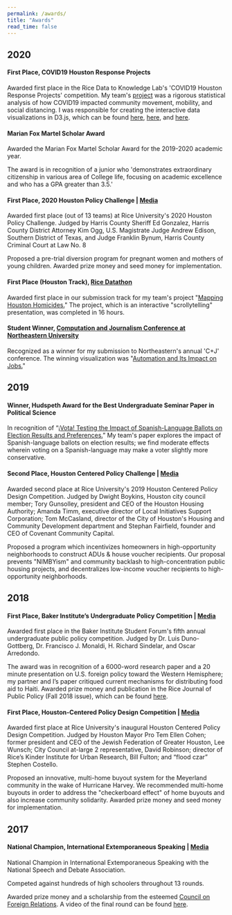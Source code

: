 ```yaml
---
permalink: /awards/
title: "Awards"
read_time: false
---
```


## 2020

#### First Place, COVID19 Houston Response Projects

Awarded first place in the Rice Data to Knowledge Lab's 'COVID19 Houston Response Projects' competition. My team's [project](https://github.com/connorrothschild/covid-mobility) was a rigorous statistical analysis of how COVID19 impacted community movement,  mobility, and social distancing. I was responsible for creating the interactive data visualizations in D3.js, which can be found [here](https://connorrothschild.github.io/covid-mobility/viz/), [here](https://connorrothschild.github.io/covid-mobility/viz/line-chart/), and [here](https://connorrothschild.github.io/covid-mobility/viz/predictions/).



#### Marian Fox Martel Scholar Award

Awarded the Marian Fox Martel Scholar Award for the 2019-2020 academic year. 

The award is in recognition of a junior who 'demonstrates extraordinary citizenship in various area of College life, focusing on academic excellence and who has a GPA greater than 3.5.' 



#### First Place, 2020 Houston Policy Challenge | [Media](https://news.rice.edu/2020/03/02/rice-students-tackle-criminal-justice-reform-at-houston-policy-challenge/)

Awarded first place (out of 13 teams) at Rice University's 2020 Houston Policy Challenge. Judged by Harris County Sheriff Ed Gonzalez, Harris County District Attorney Kim Ogg, U.S. Magistrate Judge Andrew Edison, Southern District of Texas, and Judge Franklin Bynum, Harris County Criminal Court at Law No. 8

Proposed a pre-trial diversion program for pregnant women and mothers of young children. Awarded prize money and seed money for implementation.



#### First Place (Houston Track), [Rice Datathon](https://datathon.rice.edu/)

Awarded first place in our submission track for my team's project "[Mapping Houston Homicides.](https://connorrothschild.github.io/datathon-2020/source/)" The project, which is an interactive "scrollytelling" presentation, was completed in 16 hours.



#### Student Winner, [Computation and Journalism Conference at Northeastern University](https://cj2020.northeastern.edu/student-contest/)

Recognized as a winner for my submission to Northeastern's annual 'C+J' conference. The winning visualization was "[Automation and Its Impact on Jobs.](https://connorrothschild.shinyapps.io/automation/)"



## 2019

#### Winner, Hudspeth Award for the Best Undergraduate Seminar Paper in Political Science

In recognition of “[¡Vota! Testing the Impact of Spanish-Language Ballots on Election Results and Preferences.](https://scholarship.rice.edu/bitstream/handle/1911/106103/Vota-RDSA-Submission.pdf?sequence=2&isAllowed=y)” My team's paper explores the impact of Spanish-language ballots on election results; we find moderate effects wherein voting on a Spanish-language may make a voter slightly more conservative. 



#### Second Place, Houston Centered Policy Challenge | [Media](https://kinder.rice.edu/urbanedge/2019/02/26/affordable-housing-houston-rice-university)

Awarded second place at Rice University's 2019 Houston Centered Policy Design Competition. Judged by Dwight Boykins, Houston city council member; Tory Gunsolley, president and CEO of the Houston Housing Authority; Amanda Timm, executive director of Local Initiatives Support Corporation; Tom McCasland, director of the City of Houston's Housing and Community Development department and Stephan Fairfield, founder and CEO of Covenant Community Capital. 

Proposed a program which incentivizes homeowners in high-opportunity neighborhoods to construct ADUs & house voucher recipients. Our proposal prevents "NIMBYism" and community backlash to high-concentration public housing projects, and decentralizes low-income voucher recipients to high-opportunity neighborhoods.



## 2018

#### First Place, Baker Institute’s Undergraduate Policy Competition | [Media](https://mailchi.mp/rice.edu/gala-547673?e=a93e1ef59d#AnnualReport)

Awarded first place in the Baker Institute Student Forum's fifth annual undergraduate public policy competition. Judged by Dr. Luis Duno-Gottberg, Dr. Francisco J. Monaldi, H. Richard Sindelar, and Oscar Arredondo. 

The award was in recognition of a 6000-word research paper and a 20 minute presentation on U.S. foreign policy toward the Western Hemisphere; my partner and I’s paper critiqued current mechanisms for distributing food aid to Haiti. Awarded prize money and publication in the Rice Journal of Public Policy (Fall 2018 issue), which can be found [here](https://issuu.com/ricejpp/docs/rjppfinalsingle/20).



#### First Place, Houston-Centered Policy Design Competition | [Media](https://www.houstonpublicmedia.org/articles/news/2018/02/27/270232/rice-students-win-flood-policy-contest-for-multi-home-buyout-idea/)

Awarded first place at Rice University's inaugural Houston Centered Policy Design Competition. Judged by Houston Mayor Pro Tem Ellen Cohen; former president and CEO of the Jewish Federation of Greater Houston, Lee Wunsch; City Council at-large 2 representative, David Robinson; director of Rice’s Kinder Institute for Urban Research, Bill Fulton; and “flood czar” Stephen Costello.

Proposed an innovative, multi-home buyout system for the Meyerland community in the wake of Hurricane Harvey. We recommended multi-home buyouts in order to address the "checkerboard effect" of home buyouts and also increase community solidarity. Awarded prize money and seed money for implementation.



## 2017

#### National Champion, International Extemporaneous Speaking | [Media](https://www.news-leader.com/story/news/business/2017/06/28/kickapoo-high-school-senior-earns-accolades-national-speech-and-debate-tournament/435570001/)

National Champion in International Extemporaneous Speaking with the National Speech and Debate Association.

Competed against hundreds of high schoolers throughout 13 rounds.

Awarded prize money and a scholarship from the esteemed [Council on Foreign Relations](http://cfr.org/). A video of the final round can be found [here](https://www.youtube.com/watch?v=lzoUu1fDmWE).